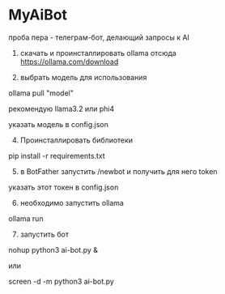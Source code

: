 # MyAiBot
проба пера - телеграм-бот, делающий запросы к AI

1. скачать и проинсталлировать ollama отсюда https://ollama.com/download

2. выбрать модель для использования

ollama pull "model"

рекомендую llama3.2 или phi4

указать модель в config.json

4. Проинсталлировать библиотеки

pip install -r requirements.txt

5. в BotFather запустить /newbot и получить для него token

указать этот токен в config.json

6. необходимо запустить ollama

ollama run <model> 

7. запустить бот

nohup python3 ai-bot.py &

или

screen -d -m python3 ai-bot.py
